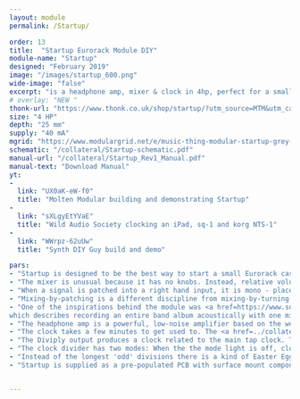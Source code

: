 ```yaml
---
layout: module
permalink: /Startup/

order: 13
title:  "Startup Eurorack Module DIY"
module-name: "Startup"
designed: "February 2019" 
image: "/images/startup_600.png" 
wide-image: "false" 
excerpt: "is a headphone amp, mixer & clock in 4hp, perfect for a small Eurorack case" 
# overlay: "NEW "
thonk-url: "https://www.thonk.co.uk/shop/startup/?utm_source=MTM&utm_campaign=Startup" 
size: "4 HP"
depth: "25 mm"
supply: "40 mA"
mgrid: "https://www.modulargrid.net/e/music-thing-modular-startup-grey-panel"
schematic: "/collateral/Startup-schematic.pdf"
manual-url: "/collateral/Startup_Rev1_Manual.pdf"
manual-text: "Download Manual"
yt:
- 
  link: "UX0aK-eW-f0"
  title: "Molten Modular building and demonstrating Startup"
- 
  link: "sXLgyEtYVaE"
  title: "Wild Audio Society clocking an iPad, sq-1 and korg NTS-1"
- 
  link: "WWrpz-62uUw"
  title: "Synth DIY Guy build and demo"

pars:
- "Startup is designed to be the best way to start a small Eurorack case. It does three things. It's a 5 channel output mixer, with a spare channel for stereo signals (like a Korg Volca or a phone). It's a nice clean headphone amp with two outputs. And it's a useful tap-tempo clock, with a second channel giving divided or multiplied clocks."
- "The mixer is unusual because it has no knobs. Instead, relative volumes are set by patching. The top row of inputs are loudest. The second row are quieter, and the single mono input on the third row is quieter still. It's designed to allow a raw oscillator square wave to be patched alongside a quieter-sounding sine wave, or complex output from a Radio Music module."
- "When a signal is patched into a right hand input, it is mono - placed in the centre of the stereo image. But if anything is patched into the left hand input, the signal splits into stereo. It's not hard left/right split but more like a 10 o'clock / 2 o'clock spread, which should sound more musical in most cases."
- "Mixing-by-patching is a different discipline from mixing-by-turning-knobs. Because fine volume adjustments are impossible, use other techniques to balance the mix: Open or close a filter, tweak the resonance. Change the envelope to make a sound longer or shorter. Choose a different waveform. Change the octave range. Add or remove reverb. There are endless possibilities. I've found it a good way to mix by ear, rather than by eye."
- "One of the inspirations behind the module was <a href=https://www.soundonsound.com/people/jim-sutherland-producing-aberfeldy>this ancient interview with Scottish folk band Aberfeldy</a>
which describes recording an entire band album acoustically with one microphone, where the band had to mix as they recorded by moving around the room. "
- "The headphone amp is a powerful, low-noise amplifier based on the well known <a href=https://tangentsoft.net/audio/cmoy/>Cmoy</a> circuit, but with the advantage of running on +/-12v rather than a 9v battery. It should be able to drive any headphones with ease, and can also be used as a line out. The outputs share one amp so expect some volume drop or other odd-ness when using two headphones. Please be <a href=https://www.youtube.com/watch?v=gIzSZH6oqeM>very careful</a> with volume levels when using headphones with modular synths, which can produce unpredictable signals."
- "The clock takes a few minutes to get used to. The <a href=../collateral/Startup_Rev1_Manual.pdf>PDF Quick Start Manual</a> is the best place to start. Tap the left-hand button to set a tempo. It just needs two taps to set the tempo. The Mode light comes on (or off) while tap tempo is ‘listening’. The fastest rate is as fast as you can tap, and the slowest rate is one pulse every three seconds."
- "The Diviply output produces a clock related to the main tap clock. Tap the (right hand) button to select a faster division (or multiplication), hold to select a slower clock. The 'Mode' light will blink when the division changes. You can see this in action <a href=https://www.instagram.com/p/Bu3Et2yFK39/>in this Instagram clip</a>."
- "The clock divider has two modes: When the the mode light is off, clocks coming out from Diviply are Even; ratios of 2,4,8,16. When the light is on, they are odd; 1, 3, 6. Switch modes by holding 'Tap'. "
- "Instead of the longest 'odd' divisions there is a kind of Easter Egg - four Phase modes. Here the Diviply output lags behind the Tap output, catching up every 8, 16, 48 or 96 pulses (in other words, Diviply sends 7 pulses in the time Tap sends 8 pulses, and so on). The details are in the PDF. <a href=https://www.instagram.com/p/Bu5nQTyFQv-/>This Instagram clip</a> shows a pattern that syncs every 8 steps, with a stereo output being driven by two Radio Musics. "
- "Startup is supplied as a pre-populated PCB with surface mount components, with a kit of thru-hole parts. It's a dense board (LOTS of sockets) but is a satisfying, quick build. It's not ideal as a first build but we've successfully had first-time solderers build the module at workshops."


---
```



